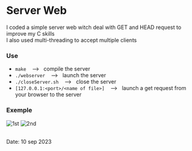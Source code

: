 # Server Web
I coded a simple server web witch deal with GET and HEAD request to improve my C skills<br>
I also used multi-threading to accept multiple clients
### Use
* `make` &nbsp;&nbsp; --> &nbsp;&nbsp;compile the server
* `./webserver` &nbsp;&nbsp; --> &nbsp;&nbsp;launch the server
* `./closeServer.sh` &nbsp;&nbsp; --> &nbsp;&nbsp;close the server
* ` [127.0.0.1:<port>/<name of file>] ` &nbsp;&nbsp; --> &nbsp;&nbsp;launch a get request from your browser to the server
### Exemple
![1st](https://github.com/NoahNonOff/C-web-server/assets/121849234/0d145a7c-5875-4944-954b-99b6d0d82dc5)
![2nd](https://github.com/NoahNonOff/C-web-server/assets/121849234/45ae3549-68bc-472c-9c44-cfe7327e8206)

<br>Date: 10 sep 2023
